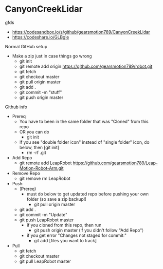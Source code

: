 # CanyonCreekLidar
gfds
- https://codesandbox.io/s/github/gearsmotion789/CanyonCreekLidar
- https://codeshare.io/GLBgle

Normal GitHub setup

- Make a zip just in case things go wrong
  - git init
  - git remote add origin https://github.com/gearsmotion789/robot.git
  - git fetch
  - git checkout master
  - git pull origin master
  - git add .
  - git commit -m "stuff"
  - git push origin master

Github info

- Prereq
  - You have to been in the same folder that was "Cloned" from this repo
  - OR you can do
    - git init
  - If you see "double folder icon" instead of "single folder" icon, do below, then [git init]
    - rm -rf .git
- Add Repo
  - git remote add LeapRobot https://github.com/gearsmotion789/Leap-Motion-Robot-Arm.git
- Remove Repo
  - git remove rm LeapRobot
- Push
  - (Prereq)
    - must do below to get updated repo before pushing your own folder (so save a zip backup!)
      - git pull origin master
  - git add .
  - git commit -m "Update"
  - git push LeapRobot master
    - if you cloned from this repo, then run
      - git push origin master (if you didn't follow "Add Repo")
    - if you get error "Changes not staged for commit:"
      - git add [files you want to track]
- Pull
  - git fetch
  - git checkout master
  - git pull LeapRobot master

